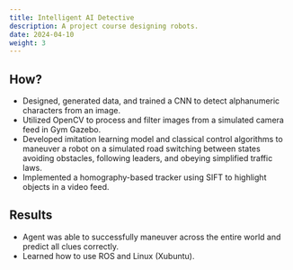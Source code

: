 ```yaml
---
title: Intelligent AI Detective
description: A project course designing robots.
date: 2024-04-10
weight: 3
---
```


## How?
- Designed, generated data, and trained a CNN to detect alphanumeric characters from an image.
- Utilized OpenCV to process and filter images from a simulated camera feed in Gym Gazebo.
- Developed imitation learning model and classical control algorithms to maneuver a robot on a simulated
road switching between states avoiding obstacles, following leaders, and obeying simplified traffic laws.
- Implemented a homography-based tracker using SIFT to highlight objects in a video feed.

## Results
- Agent was able to successfully maneuver across the entire world and predict all clues correctly.
- Learned how to use ROS and Linux (Xubuntu).